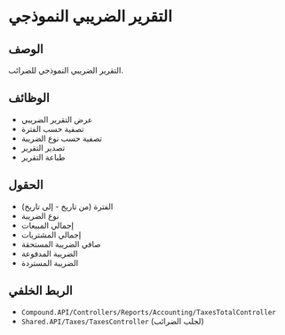 # التقرير الضريبي النموذجي

## الوصف
التقرير الضريبي النموذجي للضرائب.

## الوظائف
- عرض التقرير الضريبي
- تصفية حسب الفترة
- تصفية حسب نوع الضريبة
- تصدير التقرير
- طباعة التقرير

## الحقول
- الفترة (من تاريخ - إلى تاريخ)
- نوع الضريبة
- إجمالي المبيعات
- إجمالي المشتريات
- صافي الضريبة المستحقة
- الضريبة المدفوعة
- الضريبة المستردة

## الربط الخلفي
- `Compound.API/Controllers/Reports/Accounting/TaxesTotalController`
- `Shared.API/Taxes/TaxesController` (لجلب الضرائب)
